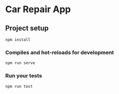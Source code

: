 # Car Repair App

## Project setup
```
npm install
```

### Compiles and hot-reloads for development
```
npm run serve
```

### Run your tests
```
npm run test
```

